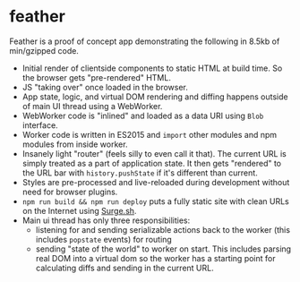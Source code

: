 # feather

Feather is a proof of concept app demonstrating the following in 8.5kb of min/gzipped code.

- Initial render of clientside components to static HTML at build time. So the browser gets "pre-rendered" HTML.
- JS "taking over" once loaded in the browser.
- App state, logic, and virtual DOM rendering and diffing happens outside of main UI thread using a WebWorker.
- WebWorker code is "inlined" and loaded as a data URI using `Blob` interface.
- Worker code is written in ES2015 and `import` other modules and npm modules from inside worker.
- Insanely light "router" (feels silly to even call it that). The current URL is simply treated as a part of application state. It then gets "rendered" to the URL bar with `history.pushState` if it's different than current.
- Styles are pre-processed and live-reloaded during development without need for browser plugins.
- `npm run build && npm run deploy` puts a fully static site with clean URLs on the Internet using [Surge.sh](https://surge.sh).
- Main ui thread has only three responsibilities:
	- listening for and sending serializable actions back to the worker (this includes `popstate` events) for routing
	- sending "state of the world" to worker on start. This includes parsing real DOM into a virtual dom so the worker has a starting point for calculating diffs and sending in the current URL.